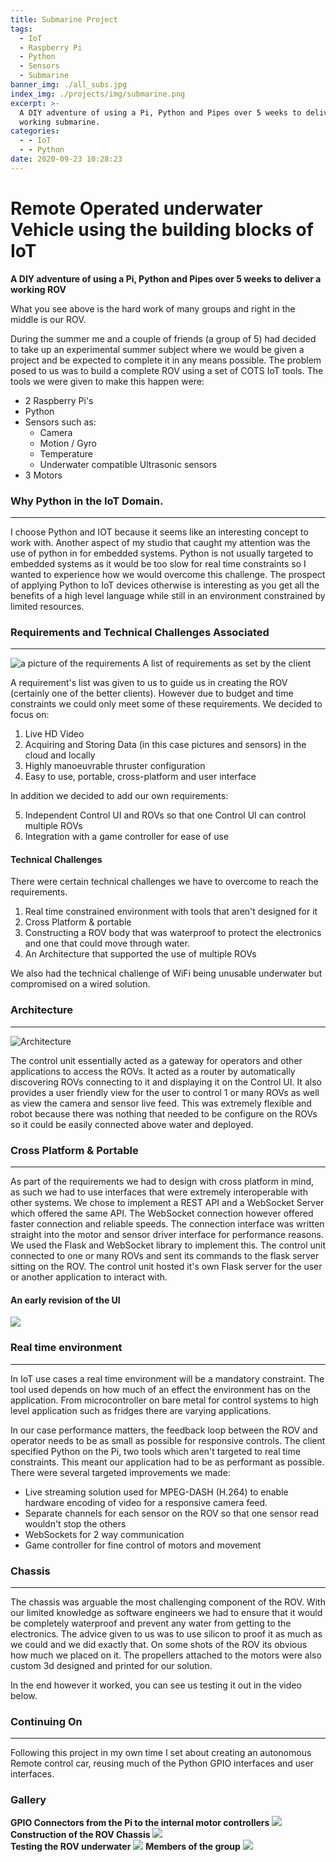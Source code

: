 ```yaml
---
title: Submarine Project
tags:
  - IoT
  - Raspberry Pi
  - Python
  - Sensors
  - Submarine
banner_img: ./all_subs.jpg
index_img: ./projects/img/submarine.png
excerpt: >-
  A DIY adventure of using a Pi, Python and Pipes over 5 weeks to deliver a
  working submarine.
categories:
  - - IoT
  - - Python
date: 2020-09-23 10:28:23
---
```



# Remote Operated underwater Vehicle using the building blocks of IoT

**A DIY adventure of using a Pi, Python and Pipes over 5 weeks to deliver a working ROV**


What you see above is the hard work of many groups and right in the middle is our ROV.

During the summer me and a couple of friends (a group of 5) had decided to take up an experimental summer subject where we would be given a project and be expected to complete it in any means possible. The problem posed to us was to build a complete ROV using a set of COTS IoT tools. The tools we were given to make this happen were:

*   2 Raspberry Pi's
*   Python
*   Sensors such as:
    *   Camera
    *   Motion / Gyro
    *   Temperature
    *   Underwater compatible Ultrasonic sensors
*   3 Motors

### Why Python in the IoT Domain.

* * *

I choose Python and IOT because it seems like an interesting concept to work with. Another aspect of my studio that caught my attention was the use of python in for embedded systems. Python is not usually targeted to embedded systems as it would be too slow for real time constraints so I wanted to experience how we would overcome this challenge. The prospect of applying Python to IoT devices otherwise is interesting as you get all the benefits of a high level language while still in an environment constrained by limited resources.

### Requirements and Technical Challenges Associated

* * *

![a picture of the requirements](./requirements.png) A list of requirements as set by the client

  

A requirement's list was given to us to guide us in creating the ROV (certainly one of the better clients). However due to budget and time constraints we could only meet some of these requirements. We decided to focus on:

1.  Live HD Video
2.  Acquiring and Storing Data (in this case pictures and sensors) in the cloud and locally
3.  Highly manoeuvrable thruster configuration
4.  Easy to use, portable, cross-platform and user interface

In addition we decided to add our own requirements:

5.  Independent Control UI and ROVs so that one Control UI can control multiple ROVs
6.  Integration with a game controller for ease of use

  

#### Technical Challenges

There were certain technical challenges we have to overcome to reach the requirements.

1.  Real time constrained environment with tools that aren't designed for it
2.  Cross Platform & portable
3.  Constructing a ROV body that was waterproof to protect the electronics and one that could move through water.
4.  An Architecture that supported the use of multiple ROVs

We also had the technical challenge of WiFi being unusable underwater but compromised on a wired solution.

### Architecture

* * *

![Architecture](./Arch.png)

The control unit essentially acted as a gateway for operators and other applications to access the ROVs. It acted as a router by automatically discovering ROVs connecting to it and displaying it on the Control UI. It also provides a user friendly view for the user to control 1 or many ROVs as well as view the camera and sensor live feed. This was extremely flexible and robot because there was nothing that needed to be configure on the ROVs so it could be easily connected above water and deployed.

### Cross Platform & Portable

* * *

As part of the requirements we had to design with cross platform in mind, as such we had to use interfaces that were extremely interoperable with other systems. We chose to implement a REST API and a WebSocket Server which offered the same API. The WebSocket connection however offered faster connection and reliable speeds. The connection interface was written straight into the motor and sensor driver interface for performance reasons. We used the Flask and WebSocket library to implement this. The control unit connected to one or many ROVs and sent its commands to the flask server sitting on the ROV. The control unit hosted it's own Flask server for the user or another application to interact with.


#### An early revision of the UI

![](./Control_UI.jpg)

### Real time environment

* * *

In IoT use cases a real time environment will be a mandatory constraint. The tool used depends on how much of an effect the environment has on the application. From microcontroller on bare metal for control systems to high level application such as fridges there are varying applications.

In our case performance matters, the feedback loop between the ROV and operator needs to be as small as possible for responsive controls. The client specified Python on the Pi, two tools which aren't targeted to real time constraints. This meant our application had to be as performant as possible. There were several targeted improvements we made:

*   Live streaming solution used for MPEG-DASH (H.264) to enable hardware encoding of video for a responsive camera feed.
*   Separate channels for each sensor on the ROV so that one sensor read wouldn't stop the others
*   WebSockets for 2 way communication
*   Game controller for fine control of motors and movement

### Chassis

* * *

The chassis was arguable the most challenging component of the ROV. With our limited knowledge as software engineers we had to ensure that it would be completely waterproof and prevent any water from getting to the electronics. The advice given to us was to use silicon to proof it as much as we could and we did exactly that. On some shots of the ROV its obvious how much we placed on it. The propellers attached to the motors were also custom 3d designed and printed for our solution.

In the end however it worked, you can see us testing it out in the video below.

### Continuing On

* * *

Following this project in my own time I set about creating an autonomous Remote control car, reusing much of the Python GPIO interfaces and user interfaces.

### Gallery
**GPIO Connectors from the Pi to the internal motor controllers**
![](./pi_connectors.jpg) 
**Construction of the ROV Chassis**
![](./sub_construction.jpg)  
**Testing the ROV underwater**
![](./underwater_test.png)
**Members of the group**
![](./group_photo.jpg)

